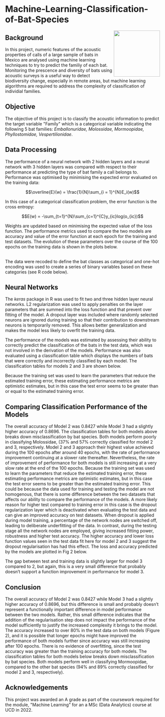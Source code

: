 # Machine-Learning-Classification-of-Bat-Species

<img align="right" height=150 src="https://user-images.githubusercontent.com/29300100/196709192-fd2362ec-8d9c-4ebf-a4bd-c7ddd2b3e4b2.png">


## Background

In this project, numeric features of the acoustic properties of calls of a large sample of bats in Mexico are analysed using machine learning techniques to try to predict the familiy of each bat.  Monitoring the prescence and diversity of bats using acoustic surveys is a useful way to detect biodiversity change, especially in remote areas, but machine learning algorithms are required to address the complexity of classification of individial families.

## Objective
The objective of this project is to classify the acoustic information to predict the target variable "Family" which is a categorical variable indicating the following 5 bat families: _Emballonuridae, Molossidae, Mormoopidae, Phyllostomidae, Vespertilionidae_.  

## Data Processing
The performance of a neural network with 2 hidden layers and a neural network with 3 hidden layers was compared with respect to their performance at predicting the type of bat family a call belongs to. Performance was optimised by minimising the expected error evaluated on the training data:  

$$\overline{E}(w) = \frac{1}{N}\sum_{i = 1}^{N}E_i(w)$$

In this case of a categorical classification problem, the error function is the cross entropy: 

$$E(w) = -\sum_{t=1}^{N}\sum_{c=1}^{C}y_{ic}log(o_{ic})$$

Weights are updated based on minimising the expected value of the loss function.  The performance metrics used to compare the two models are accuracy and value of the error function at each epoch for the training and test datasets. The evolution of these parameters over the course of the 100 epochs on the training data is shown in the plots below.  
$~$

The data were recoded to define the bat classes as categorical and one-hot encoding was used to create a series of binary variables based on these categories (see R code below).  

##  Neural Networks

The *keras* package in R was used to fit two and three hidden layer neural networks. L2 regularization was used to apply penalties on the layer parameters that are summed into the loss function and that prevent over fitting of the model.  A dropout layer was included where randomly selected neurons are ignored during training so that their contribution to downstream neurons is temporarily removed.  This allows better generalization and makes the model less likely to overfit the training data.

The performance of the models was estimated by assessing their ability to correctly predict the classification of the bats in the test data, which was not involved in the derivation of the models.  Performance was also evaluated using a classification table which displays the numbers of bats that were correctly and incorrectly classified by each model.  The classification tables for models 2 and 3 are shown below.

Because the training set was used to learn the parameters that reduce the estimated training error, these estimating performance metrics are optimistic estimates, but in this case the test error seems to be greater than or equal to the estimated training error.

## Comparing Classification Performance of the Models
The overall accuracy of Model 2 was 0.8427 while Model 3 had a slightly higher accuracy of 0.8696.  The classification tables for both models above breaks down misclassification by bat species.  Both models perform poorly in classifying Molossidae, (37% and 57% correctly classified for model 2 and 3, respectively.  Model 2 and 3 approach their highest value achieved during the 100 epochs after around 40 epochs,  with the rate of performance improvement continuing at a slower rate thereafter.  Nevertheless, the  rate of improvement of performance for both models is still increasing at a very slow rate at the end of the 100 epochs.  Because the training set was used to learn the parameters that reduce the estimated training error, these estimating performance metrics are optimistic estimates, but in this case the test error seems to be greater than the estimated training error.  This could be because the data used for training and testing the model are not homogenous, that there is some difference between the two datasets that affects our ability to compare the performance of the models.  A more likely reason for higher test compared to training error in this case is the dropout regularization layer which is deactivated when evaluating the test data and can give an improved accuracy on test datasets.  When dropout is applied during model training, a percentage of the network nodes are switched off, leading to deliberate underfitting of the data. In contrast, during the testing stage all the network nodes are employed, giving increased fitting power, robustness and higher test accuracy.  The higher accuracy and lower loss function values seen in the test data fit here for model 2 and 3 suggest the dropout regularisation has had this effect. The loss and accuracy predicted by the models are plotted in Fig 2 below.  

The gap between test and training data is slightly larger for model 3 compared to 2, but again, this is a very small difference that probably doesn’t support a function improvement in performance for model 3.

## Conclusion
The overall accuracy of Model 2 was 0.8427 while Model 3 had a slightly higher accuracy of 0.8696, but this difference is small and probably doesn’t represent a functionally important difference in model performance between the two models. Rather, this small difference indicates that the addition of the regularisation step does not impact the performance of the model sufficiently to justify the increased complexity it brings to the model.  The accuracy increased to over 80% in the test data on both models (Figure 2), and it is possible that longer epochs might have improved the performance of both models further since accuracy was still increasing after 100 epochs.  There is no evidence of overfitting, since the test accuracy was greater than the training accuracy for both models.  The classification tables for both models below breaks down misclassification by bat species.  Both models perform well in classifying Mormoopidae, compared to the other bat species (94% and 89% correctly classified for model 2 and 3, respectively).    

## Acknowledgements
This project was awarded an A grade as part of the coursework required for the module, "Machine Learning" for an a MSc (Data Analytics) course at UCD in 2022. 

